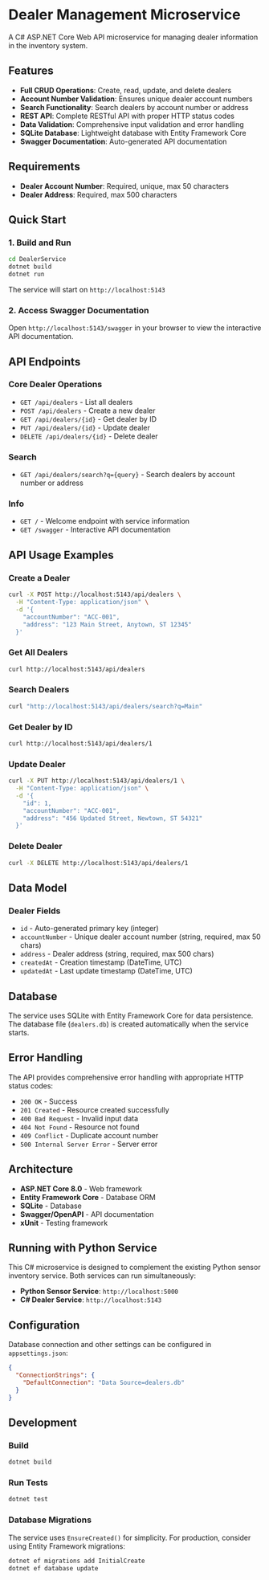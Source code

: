 # Dealer Management Microservice

A C# ASP.NET Core Web API microservice for managing dealer information in the inventory system.

## Features

- **Full CRUD Operations**: Create, read, update, and delete dealers
- **Account Number Validation**: Ensures unique dealer account numbers
- **Search Functionality**: Search dealers by account number or address
- **REST API**: Complete RESTful API with proper HTTP status codes
- **Data Validation**: Comprehensive input validation and error handling
- **SQLite Database**: Lightweight database with Entity Framework Core
- **Swagger Documentation**: Auto-generated API documentation

## Requirements

- **Dealer Account Number**: Required, unique, max 50 characters
- **Dealer Address**: Required, max 500 characters

## Quick Start

### 1. Build and Run

```bash
cd DealerService
dotnet build
dotnet run
```

The service will start on `http://localhost:5143`

### 2. Access Swagger Documentation

Open `http://localhost:5143/swagger` in your browser to view the interactive API documentation.

## API Endpoints

### Core Dealer Operations

- `GET /api/dealers` - List all dealers
- `POST /api/dealers` - Create a new dealer
- `GET /api/dealers/{id}` - Get dealer by ID
- `PUT /api/dealers/{id}` - Update dealer
- `DELETE /api/dealers/{id}` - Delete dealer

### Search

- `GET /api/dealers/search?q={query}` - Search dealers by account number or address

### Info

- `GET /` - Welcome endpoint with service information
- `GET /swagger` - Interactive API documentation

## API Usage Examples

### Create a Dealer

```bash
curl -X POST http://localhost:5143/api/dealers \
  -H "Content-Type: application/json" \
  -d '{
    "accountNumber": "ACC-001", 
    "address": "123 Main Street, Anytown, ST 12345"
  }'
```

### Get All Dealers

```bash
curl http://localhost:5143/api/dealers
```

### Search Dealers

```bash
curl "http://localhost:5143/api/dealers/search?q=Main"
```

### Get Dealer by ID

```bash
curl http://localhost:5143/api/dealers/1
```

### Update Dealer

```bash
curl -X PUT http://localhost:5143/api/dealers/1 \
  -H "Content-Type: application/json" \
  -d '{
    "id": 1,
    "accountNumber": "ACC-001",
    "address": "456 Updated Street, Newtown, ST 54321"
  }'
```

### Delete Dealer

```bash
curl -X DELETE http://localhost:5143/api/dealers/1
```

## Data Model

### Dealer Fields

- `id` - Auto-generated primary key (integer)
- `accountNumber` - Unique dealer account number (string, required, max 50 chars)
- `address` - Dealer address (string, required, max 500 chars)
- `createdAt` - Creation timestamp (DateTime, UTC)
- `updatedAt` - Last update timestamp (DateTime, UTC)

## Database

The service uses SQLite with Entity Framework Core for data persistence. The database file (`dealers.db`) is created automatically when the service starts.

## Error Handling

The API provides comprehensive error handling with appropriate HTTP status codes:

- `200 OK` - Success
- `201 Created` - Resource created successfully
- `400 Bad Request` - Invalid input data
- `404 Not Found` - Resource not found
- `409 Conflict` - Duplicate account number
- `500 Internal Server Error` - Server error

## Architecture

- **ASP.NET Core 8.0** - Web framework
- **Entity Framework Core** - Database ORM
- **SQLite** - Database
- **Swagger/OpenAPI** - API documentation
- **xUnit** - Testing framework

## Running with Python Service

This C# microservice is designed to complement the existing Python sensor inventory service. Both services can run simultaneously:

- **Python Sensor Service**: `http://localhost:5000`
- **C# Dealer Service**: `http://localhost:5143`

## Configuration

Database connection and other settings can be configured in `appsettings.json`:

```json
{
  "ConnectionStrings": {
    "DefaultConnection": "Data Source=dealers.db"
  }
}
```

## Development

### Build

```bash
dotnet build
```

### Run Tests

```bash
dotnet test
```

### Database Migrations

The service uses `EnsureCreated()` for simplicity. For production, consider using Entity Framework migrations:

```bash
dotnet ef migrations add InitialCreate
dotnet ef database update
```